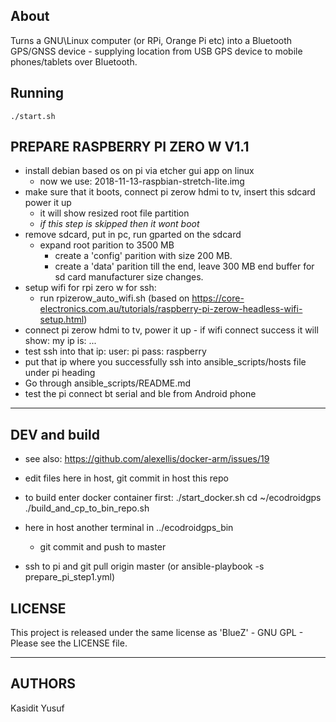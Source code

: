 About
-----

Turns a GNU\Linux computer (or RPi, Orange Pi etc) into a Bluetooth GPS/GNSS device - supplying location from USB GPS device to mobile phones/tablets over Bluetooth.

Running
-------

`./start.sh`

PREPARE RASPBERRY PI ZERO W V1.1
---------

- install debian based os on pi via etcher gui app on linux
  - now we use: 2018-11-13-raspbian-stretch-lite.img
- make sure that it boots, connect pi zerow hdmi to tv, insert this sdcard power it up
  - it will show resized root file partition
  - *if this step is skipped then it wont boot*
- remove sdcard, put in pc, run gparted on the sdcard
  - expand root parition to 3500 MB
    - create a 'config' parition with size 200 MB.
    - create a 'data' parition till the end, leave 300 MB end buffer for sd card manufacturer size changes.
- setup wifi for rpi zero w for ssh:
  - run rpizerow_auto_wifi.sh (based on https://core-electronics.com.au/tutorials/raspberry-pi-zerow-headless-wifi-setup.html)
- connect pi zerow hdmi to tv, power it up - if wifi connect success it will show: my ip is: ...
- test ssh into that ip: user: pi pass: raspberry
- put that ip where you successfully ssh into ansible_scripts/hosts file under pi heading
- Go through ansible_scripts/README.md
- test the pi connect bt serial and ble from Android phone

---

DEV and build
-------------

- see also: https://github.com/alexellis/docker-arm/issues/19

- edit files here in host, git commit in host this repo
- to build enter docker container first:
  ./start_docker.sh
  cd ~/ecodroidgps
  ./build_and_cp_to_bin_repo.sh

- here in host another terminal in ../ecodroidgps_bin
  - git commit and push to master

- ssh to pi and git pull origin master (or ansible-playbook -s prepare_pi_step1.yml)


LICENSE
-------

This project is released under the same license as 'BlueZ' - GNU GPL - Please see the LICENSE file.

---

AUTHORS
-------

Kasidit Yusuf
